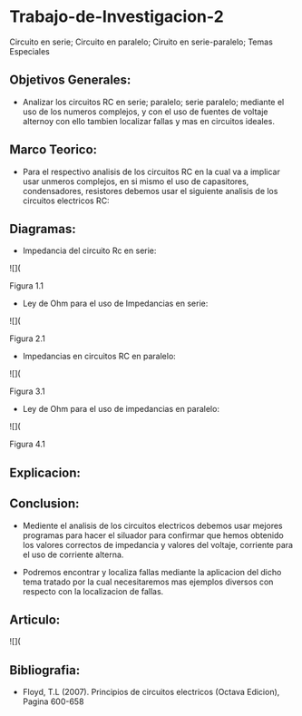 # Trabajo-de-Investigacion-2

Circuito en serie; Circuito en paralelo; Ciruito en serie-paralelo; Temas Especiales

## Objetivos Generales:

- Analizar los circuitos RC en serie; paralelo; serie paralelo; mediante el uso de los numeros complejos, y con el uso de fuentes de voltaje alternoy con ello tambien localizar fallas y mas en circuitos ideales.

## Marco Teorico:

- Para el respectivo analisis de los circuitos RC en la cual va a implicar usar unmeros complejos, en si mismo el uso de capasitores, condensadores, resistores debemos usar el siguiente analisis de los circuitos electricos RC:


## Diagramas:

- Impedancia del circuito Rc en serie:


![](

Figura 1.1




- Ley de Ohm para el uso de Impedancias en serie:

![](

Figura 2.1


- Impedancias en circuitos RC en paralelo:

![](

Figura 3.1



- Ley de Ohm para el uso de impedancias en paralelo:

![](

Figura 4.1


## Explicacion:




## Conclusion:

- Mediente el analisis de los circuitos electricos debemos usar mejores programas para hacer el siluador para confirmar que hemos obtenido los valores correctos de impedancia y valores del voltaje, corriente para el uso de corriente alterna.

- Podremos encontrar y localiza fallas mediante la aplicacion del dicho tema tratado por la cual necesitaremos mas ejemplos diversos con respecto con la localizacion de fallas.




## Articulo:

![](

## Bibliografia:

- Floyd, T.L (2007). Principios de circuitos electricos (Octava Edicion), Pagina  600-658








